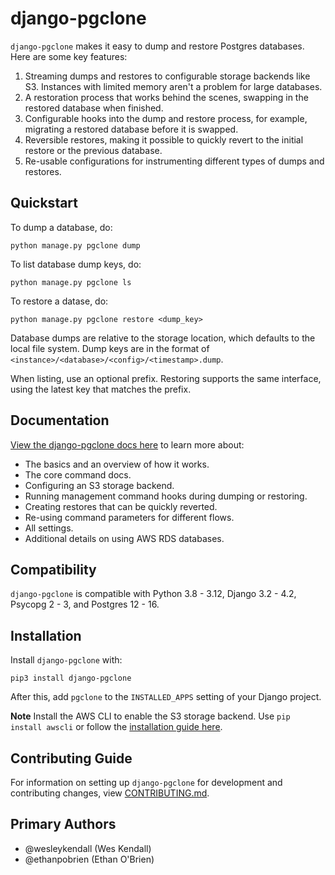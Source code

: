 # django-pgclone

`django-pgclone` makes it easy to dump and restore Postgres databases.
Here are some key features:

1. Streaming dumps and restores to configurable storage backends like S3. Instances with limited memory aren't a problem for large databases.
2. A restoration process that works behind the scenes, swapping in the restored database when finished.
3. Configurable hooks into the dump and restore process, for example, migrating a restored database before it is swapped.
4. Reversible restores, making it possible to quickly revert to the initial restore or the previous database.
5. Re-usable configurations for instrumenting different types of dumps and restores.

## Quickstart

To dump a database, do:

    python manage.py pgclone dump

To list database dump keys, do:

    python manage.py pgclone ls

To restore a datase, do:

    python manage.py pgclone restore <dump_key>

Database dumps are relative to the storage location, which defaults to the local file system. Dump keys are in the format of `<instance>/<database>/<config>/<timestamp>.dump`.

When listing, use an optional prefix. Restoring supports the same interface, using the latest key that matches the prefix.

## Documentation

[View the django-pgclone docs here](https://django-pgclone.readthedocs.io/) to learn more about:

* The basics and an overview of how it works.
* The core command docs.
* Configuring an S3 storage backend.
* Running management command hooks during dumping or restoring.
* Creating restores that can be quickly reverted.
* Re-using command parameters for different flows.
* All settings.
* Additional details on using AWS RDS databases.

## Compatibility

`django-pgclone` is compatible with Python 3.8 - 3.12, Django 3.2 - 4.2, Psycopg 2 - 3, and Postgres 12 - 16.

## Installation

Install `django-pgclone` with:

    pip3 install django-pgclone

After this, add `pgclone` to the `INSTALLED_APPS` setting of your Django project.

**Note**  Install the AWS CLI to enable the S3 storage backend. Use `pip install awscli` or follow the [installation guide here](https://docs.aws.amazon.com/cli/latest/userguide/getting-started-install.html).

## Contributing Guide

For information on setting up `django-pgclone` for development and contributing changes, view [CONTRIBUTING.md](CONTRIBUTING.md).

## Primary Authors

- @wesleykendall (Wes Kendall)
- @ethanpobrien (Ethan O'Brien)
